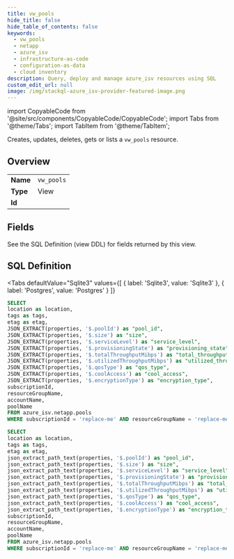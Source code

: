 ```yaml
--- 
title: vw_pools
hide_title: false
hide_table_of_contents: false
keywords:
  - vw_pools
  - netapp
  - azure_isv
  - infrastructure-as-code
  - configuration-as-data
  - cloud inventory
description: Query, deploy and manage azure_isv resources using SQL
custom_edit_url: null
image: /img/stackql-azure_isv-provider-featured-image.png
---
```


import CopyableCode from '@site/src/components/CopyableCode/CopyableCode';
import Tabs from '@theme/Tabs';
import TabItem from '@theme/TabItem';

Creates, updates, deletes, gets or lists a <code>vw_pools</code> resource.

## Overview
<table><tbody>
<tr><td><b>Name</b></td><td><code>vw_pools</code></td></tr>
<tr><td><b>Type</b></td><td>View</td></tr>
<tr><td><b>Id</b></td><td><CopyableCode code="azure_isv.netapp.vw_pools" /></td></tr>
</tbody></table>

## Fields

See the SQL Definition (view DDL) for fields returned by this view.

## SQL Definition

<Tabs
defaultValue="Sqlite3"
values={[
{ label: 'Sqlite3', value: 'Sqlite3' },
{ label: 'Postgres', value: 'Postgres' }
]}
>
<TabItem value="Sqlite3">

```sql
SELECT
location as location,
tags as tags,
etag as etag,
JSON_EXTRACT(properties, '$.poolId') as "pool_id",
JSON_EXTRACT(properties, '$.size') as "size",
JSON_EXTRACT(properties, '$.serviceLevel') as "service_level",
JSON_EXTRACT(properties, '$.provisioningState') as "provisioning_state",
JSON_EXTRACT(properties, '$.totalThroughputMibps') as "total_throughput_mibps",
JSON_EXTRACT(properties, '$.utilizedThroughputMibps') as "utilized_throughput_mibps",
JSON_EXTRACT(properties, '$.qosType') as "qos_type",
JSON_EXTRACT(properties, '$.coolAccess') as "cool_access",
JSON_EXTRACT(properties, '$.encryptionType') as "encryption_type",
subscriptionId,
resourceGroupName,
accountName,
poolName
FROM azure_isv.netapp.pools
WHERE subscriptionId = 'replace-me' AND resourceGroupName = 'replace-me' AND accountName = 'replace-me';
```

</TabItem>
<TabItem value="Postgres">

```sql
SELECT
location as location,
tags as tags,
etag as etag,
json_extract_path_text(properties, '$.poolId') as "pool_id",
json_extract_path_text(properties, '$.size') as "size",
json_extract_path_text(properties, '$.serviceLevel') as "service_level",
json_extract_path_text(properties, '$.provisioningState') as "provisioning_state",
json_extract_path_text(properties, '$.totalThroughputMibps') as "total_throughput_mibps",
json_extract_path_text(properties, '$.utilizedThroughputMibps') as "utilized_throughput_mibps",
json_extract_path_text(properties, '$.qosType') as "qos_type",
json_extract_path_text(properties, '$.coolAccess') as "cool_access",
json_extract_path_text(properties, '$.encryptionType') as "encryption_type",
subscriptionId,
resourceGroupName,
accountName,
poolName
FROM azure_isv.netapp.pools
WHERE subscriptionId = 'replace-me' AND resourceGroupName = 'replace-me' AND accountName = 'replace-me';
```

</TabItem>
</Tabs>

